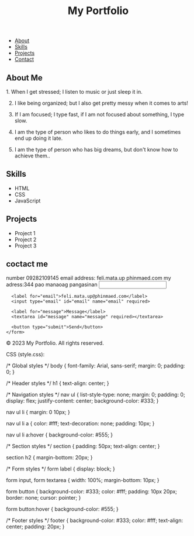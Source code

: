 <!DOCTYPE html>
<html lang="en">
<head>
  <meta charset="UTF-8">
  <meta name="viewport" content="width=device-width, initial-scale=1.0">
  <title>My Portfolio</title>
  <link rel="stylesheet" href="style.css"> <!-- Link to CSS file -->
</head>
<body>
  <header>
    <h1>My Portfolio</h1>
  </header>
  
  <nav>
    <ul>
      <li><a href="#about">About</a></li>
      <li><a href="#skills">Skills</a></li>
      <li><a href="#projects">Projects</a></li>
      <li><a href="#contact">Contact</a></li>
    </ul>
  </nav>
  
  <section id="about">
    <h2>About Me</h2>
    <p>1. When I get stressed; I listen to music or just sleep it in.

2. I like being organized; but I also get pretty messy when it comes to arts!

3. If I am focused; I type fast, if I am not focused about something, I type slow.

4. I am the type of person who likes to do things early, and I sometimes end up doing it late.

5. I am the type of person who has big dreams, but don't know how to achieve them..</p>
  </section>
  
  <section id="skills">
    <h2>Skills</h2>
    <ul>
      <li>HTML</li>
      <li>CSS</li>
      <li>JavaScript</li>
    </ul>
  </section>
  
  <section id="projects">
    <h2>Projects</h2>
    <ul>
      <li>Project 1</li>
      <li>Project 2</li>
      <li>Project 3</li>
    </ul>
  </section>
  
  <section id="contact">
    <h2>coctact me</h2>
    <form>
      <label for="name">number 09282109145 email address: feli.mata.up phinmaed.com my adress:344 pao manaoag pangasinan </label>
      <input type="text" id="FELIX JOSH MATA" name="name" required>
      
      <label for="email">feli.mata.up@phinmaed.com</label>
      <input type="email" id="email" name="email" required>
      
      <label for="message">Message</label>
      <textarea id="message" name="message" required></textarea>
      
      <button type="submit">Send</button>
    </form>
  </section>
  
  <footer>
    <p>&copy; 2023 My Portfolio. All rights reserved.</p>
  </footer>
</body>
</html>

CSS (style.css):

/* Global styles */
body {
  font-family: Arial, sans-serif;
  margin: 0;
  padding: 0;
}

/* Header styles */
h1 {
  text-align: center;
}

/* Navigation styles */
nav ul {
  list-style-type: none;
  margin: 0;
  padding: 0;
  display: flex;
  justify-content: center;
  background-color: #333;
}

nav ul li {
  margin: 0 10px;
}

nav ul li a {
  color: #fff;
  text-decoration: none;
  padding: 10px;
}

nav ul li a:hover {
  background-color: #555;
}

/* Section styles */
section {
  padding: 50px;
  text-align: center;
}

section h2 {
  margin-bottom: 20px;
}

/* Form styles */
form label {
  display: block;
}

form input, form textarea {
  width: 100%;
  margin-bottom: 10px;
}

form button {
  background-color: #333;
  color: #fff;
  padding: 10px 20px;
  border: none;
  cursor: pointer;
}

form button:hover {
  background-color: #555;
}

/* Footer styles */
footer {
  background-color: #333;
  color: #fff;
  text-align: center;
  padding: 20px;
}
